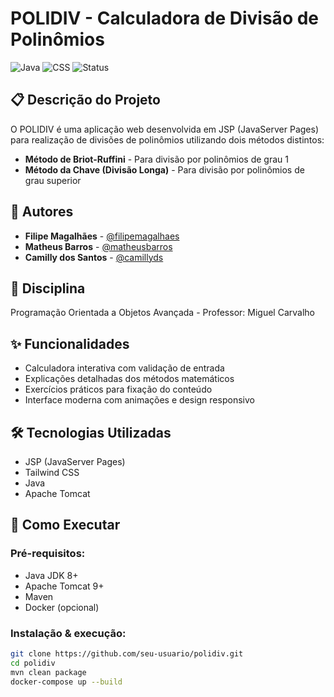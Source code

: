# POLIDIV - Calculadora de Divisão de Polinômios

![Java](https://img.shields.io/badge/Java-JSP-orange)
![CSS](https://img.shields.io/badge/Tailwind-CSS-blue)
![Status](https://img.shields.io/badge/Status-Concluído-brightgreen)

## 📋 Descrição do Projeto

O POLIDIV é uma aplicação web desenvolvida em JSP (JavaServer Pages) para realização de divisões de polinômios utilizando dois métodos distintos:

- **Método de Briot-Ruffini** - Para divisão por polinômios de grau 1
- **Método da Chave (Divisão Longa)** - Para divisão por polinômios de grau superior

## 👥 Autores

- **Filipe Magalhães** - [@filipemagalhaes](https://github.com/fipdev2)
- **Matheus Barros** - [@matheusbarros](https://github.com/15Math)
- **Camilly dos Santos** - [@camillyds](https://github.com/#)

## 🏫 Disciplina

Programação Orientada a Objetos Avançada - Professor: Miguel Carvalho

## ✨ Funcionalidades

- Calculadora interativa com validação de entrada
- Explicações detalhadas dos métodos matemáticos
- Exercícios práticos para fixação do conteúdo
- Interface moderna com animações e design responsivo

## 🛠️ Tecnologias Utilizadas

- JSP (JavaServer Pages)
- Tailwind CSS
- Java
- Apache Tomcat

## 🚀 Como Executar

### Pré-requisitos:
- Java JDK 8+
- Apache Tomcat 9+
- Maven
- Docker (opcional)

### Instalação & execução:

```bash
git clone https://github.com/seu-usuario/polidiv.git
cd polidiv
mvn clean package
docker-compose up --build
